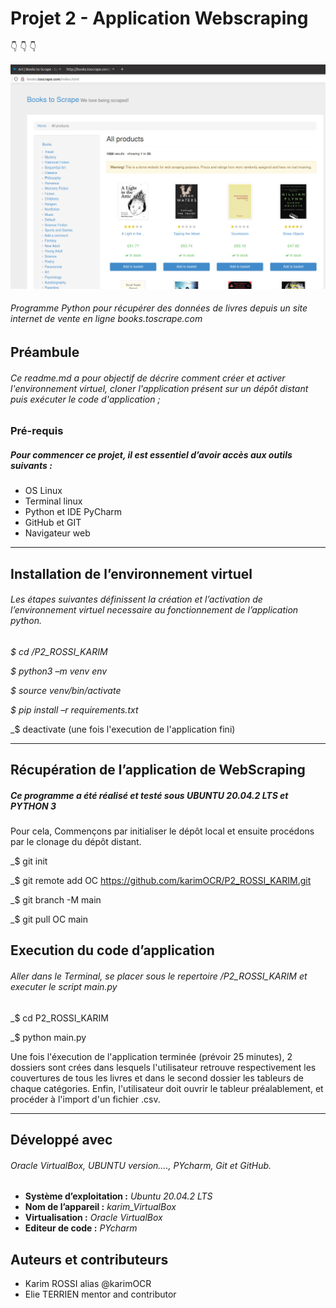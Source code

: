 # **Projet 2 - Application Webscraping**
:point_down:    :point_down:    :point_down:

![GitHub Logo](scraping_website_screenshot.png)


###### Programme Python pour récupérer des données de livres depuis un site internet de vente en ligne books.toscrape.com
## **Préambule**
###### Ce readme.md a pour objectif de décrire comment créer et activer l'environnement virtuel, cloner l'application présent sur un dépôt distant puis exécuter le code d'application ;

### **Pré-requis**

##### Pour commencer ce projet, il est essentiel d’avoir accès aux outils suivants :

- OS Linux
- Terminal linux
- Python et IDE PyCharm
- GitHub et GIT
- Navigateur web

***
## **Installation de l’environnement virtuel**
###### Les étapes suivantes définissent la création et l’activation de l’environnement virtuel necessaire au fonctionnement de l’application python.

_$ cd /P2_ROSSI_KARIM_

_$ python3 –m venv env_

_$ source venv/bin/activate_

_$ pip install –r requirements.txt_

_$ deactivate (une fois l'execution de l'application fini)
***
## **Récupération de l’application de WebScraping**
##### Ce programme a été réalisé et testé sous __UBUNTU 20.04.2 LTS__ et __PYTHON 3__
Pour cela, Commençons par initialiser le dépôt local et ensuite procédons par le clonage du dépôt distant.

_$ git init

_$ git remote add OC https://github.com/karimOCR/P2_ROSSI_KARIM.git

_$ git branch -M main

_$ git pull OC main


## **Execution du code d’application**
###### Aller dans le Terminal, se placer sous le repertoire /P2_ROSSI_KARIM et executer le script main.py

_$ cd P2_ROSSI_KARIM

_$ python main.py

Une fois l'éxecution de l'application terminée (prévoir 25 minutes), 2 dossiers sont crées dans lesquels
l'utilisateur retrouve respectivement les couvertures de tous les livres et dans le second dossier les tableurs de chaque catégories.
Enfin, l'utilisateur doit ouvrir le tableur préalablement, et procéder à l'import d'un fichier .csv.
***
## Développé avec
###### Oracle VirtualBox, UBUNTU version…., PYcharm, Git et GitHub.
* __Système d’exploitation :__ _Ubuntu 20.04.2 LTS_
* __Nom de l’appareil :__ _karim_VirtualBox_
* __Virtualisation :__ _Oracle VirtualBox_
* __Editeur de code :__ _PYcharm_
## Auteurs et contributeurs
* Karim ROSSI alias @karimOCR
* Elie TERRIEN mentor and contributor

